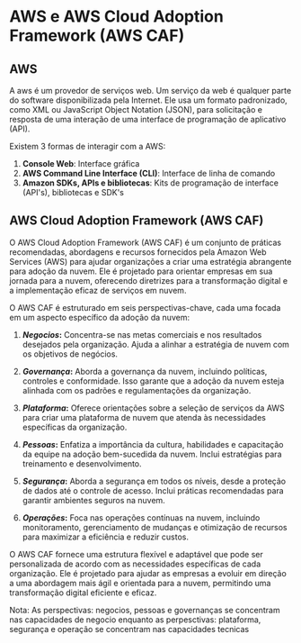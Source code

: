 # **AWS e AWS Cloud Adoption Framework (AWS CAF)**

## **AWS**

A aws é um provedor de serviços web. Um serviço da web é qualquer parte do software disponibilizada pela Internet. Ele usa um formato padronizado, como XML ou JavaScript Object Notation (JSON), para solicitação e resposta de uma interação de uma interface de programação de aplicativo (API).

Existem 3 formas de interagir com a AWS:

1. **Console Web**: Interface gráfica
2. **AWS Command Line Interface (CLI)**: Interface de linha de comando
3. **Amazon SDKs, APIs e bibliotecas**: Kits de programação de interface (API's), bibliotecas e SDK's

## **AWS Cloud Adoption Framework (AWS CAF)**

O AWS Cloud Adoption Framework (AWS CAF) é um conjunto de práticas recomendadas, abordagens e recursos fornecidos pela Amazon Web Services (AWS) para ajudar organizações a criar uma estratégia abrangente para adoção da nuvem. Ele é projetado para orientar empresas em sua jornada para a nuvem, oferecendo diretrizes para a transformação digital e a implementação eficaz de serviços em nuvem.

O AWS CAF é estruturado em seis perspectivas-chave, cada uma focada em um aspecto específico da adoção da nuvem:

1.  **_Negocios_:** Concentra-se nas metas comerciais e nos resultados desejados pela organização. Ajuda a alinhar a estratégia de nuvem com os objetivos de negócios.

2.  **_Governança_:** Aborda a governança da nuvem, incluindo políticas, controles e conformidade. Isso garante que a adoção da nuvem esteja alinhada com os padrões e regulamentações da organização.

3.  **_Plataforma_:** Oferece orientações sobre a seleção de serviços da AWS para criar uma plataforma de nuvem que atenda às necessidades específicas da organização.

4.  **_Pessoas_:** Enfatiza a importância da cultura, habilidades e capacitação da equipe na adoção bem-sucedida da nuvem. Inclui estratégias para treinamento e desenvolvimento.

5.  **_Segurança_:** Aborda a segurança em todos os níveis, desde a proteção de dados até o controle de acesso. Inclui práticas recomendadas para garantir ambientes seguros na nuvem.

6.  **_Operações_:** Foca nas operações contínuas na nuvem, incluindo monitoramento, gerenciamento de mudanças e otimização de recursos para maximizar a eficiência e reduzir custos.

O AWS CAF fornece uma estrutura flexível e adaptável que pode ser personalizada de acordo com as necessidades específicas de cada organização. Ele é projetado para ajudar as empresas a evoluir em direção a uma abordagem mais ágil e orientada para a nuvem, permitindo uma transformação digital eficiente e eficaz.

Nota: As perspectivas: negocios, pessoas e governanças se concentram nas capacidades de negocio enquanto as perpesctivas: plataforma, segurança e operação se concentram nas capacidades tecnicas
